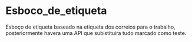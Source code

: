 ﻿# Esboco_de_etiqueta

Esboço de etiqueta baseado na etiqueta dos correios para o trabalho, posteriormente havera uma API que subistituira tudo marcado como teste.
